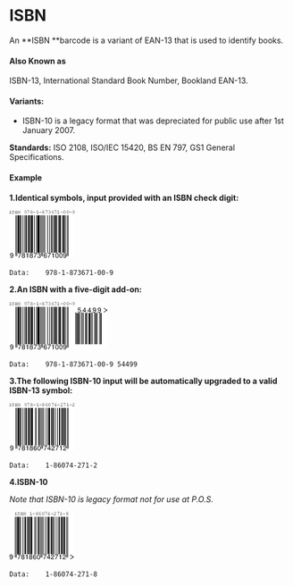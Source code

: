 # ISBN

An **ISBN **barcode is a variant of EAN-13 that is used to identify books.

#### **Also Known as**

ISBN-13, International Standard Book Number, Bookland EAN-13.

#### Variants:

* ISBN-10 is a legacy format that was depreciated for public use after 1st January 2007.

**Standards:** ISO 2108, ISO/IEC 15420, BS EN 797, GS1 General Specifications.

#### Example

**1.Identical symbols, input provided with an ISBN check digit:**

![](/assets/isbn-1.png)

```
Data:    978-1-873671-00-9
```

**2.An ISBN with a five-digit add-on:**

![](/assets/isbn-2.png)

```
Data:    978-1-873671-00-9 54499
```

**3.The following ISBN-10 input will be automatically upgraded to a valid ISBN-13 symbol:**

![](/assets/isbn-3.png)

```
Data:    1-86074-271-2
```

**4.ISBN-10**

_Note that ISBN-10 is legacy format not for use at P.O.S._

![](/assets/isbn-4.png)

```
Data:    1-86074-271-8
```

  


